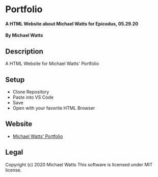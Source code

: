 # Portfolio

#### A HTML Website about Michael Watts for Epicodus, 05.29.20

#### By Michael Watts

## Description

A  HTML Website for Michael Watts' Portfolio

## Setup

* Clone Repository
* Paste into VS Code
* Save
* Open with your favorite HTML Browser

## Website
* [Michael Watts' Portfolio](github.io/wattsjmichael/portfolio)

## Legal
Copyright (c) 2020 Michael Watts
This software is licensed under MIT license.
